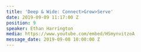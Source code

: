 ```yaml
---
title: 'Deep & Wide: Connect>Grow>Serve'
date: 2019-09-09 11:17:00 Z
position: 9
speaker: Ethan Harrington
media: https://www.youtube.com/embed/HSmynvitzoA
message_date: 2019-09-08 10:00:00 Z
---
```


